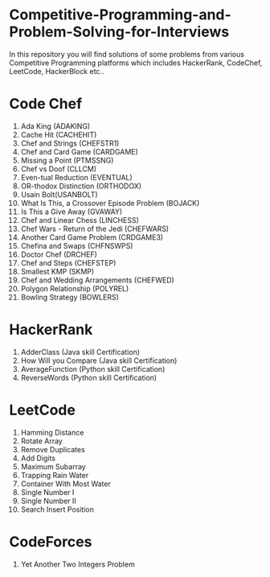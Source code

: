 # Competitive-Programming-and-Problem-Solving-for-Interviews
In this repository you will find solutions of some problems from various Competitive Programming platforms which includes HackerRank, CodeChef, LeetCode, HackerBlock etc..
#
# Code Chef
1. Ada King (ADAKING)
2. Cache Hit (CACHEHIT)
3. Chef and Strings (CHEFSTR1)
4. Chef and Card Game (CARDGAME)
5. Missing a Point (PTMSSNG)
6. Chef vs Doof (CLLCM)
7. Even-tual Reduction (EVENTUAL)
8. OR-thodox Distinction (ORTHODOX)
9. Usain Bolt(USANBOLT)
10. What Is This, a Crossover Episode Problem (BOJACK)
11. Is This a Give Away (GVAWAY)
12. Chef and Linear Chess (LINCHESS)
13. Chef Wars - Return of the Jedi (CHEFWARS)
14. Another Card Game Problem (CRDGAME3)
15. Chefina and Swaps (CHFNSWPS)
16. Doctor Chef (DRCHEF)
17. Chef and Steps (CHEFSTEP)
18. Smallest KMP (SKMP)
19. Chef and Wedding Arrangements (CHEFWED)
20. Polygon Relationship (POLYREL)
21. Bowling Strategy (BOWLERS)

#
# HackerRank
1. AdderClass (Java skill Certification)
2. How Will you Compare (Java skill Certification)
3. AverageFunction (Python skill Certification)
4. ReverseWords (Python skill Certification)
#
# LeetCode
1. Hamming Distance
2. Rotate Array
3. Remove Duplicates
4. Add Digits
5. Maximum Subarray
6. Trapping Rain Water
7. Container With Most Water
8. Single Number I
9. Single Number II
10. Search Insert Position
#
# CodeForces
1. Yet Another Two Integers Problem
